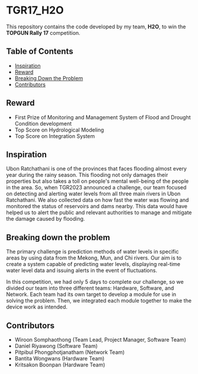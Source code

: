 # TGR17_H2O
This repository contains the code developed by my team, **H2O**, to win the **TOPGUN Rally 17** competition.

## Table of Contents
- [Inspiration](#inspiration)
- [Reward](#reward)
- [Breaking Down the Problem](#breaking-down-the-problem)
- [Contributors](#contributors)

## Reward
- First Prize of Monitoring and Management System of Flood and Drought Condition development
- Top Score on Hydrological Modeling
- Top Score on Integration System

## Inspiration
Ubon Ratchathani is one of the provinces that faces flooding almost every year during the rainy season. This flooding not only damages their properties but also takes a toll on people's mental well-being of the people in the area. So, when TGR2023 announced a challenge, our team focused on detecting and alerting water levels from all three main rivers in Ubon Ratchathani. We also collected data on how fast the water was flowing and monitored the status of reservoirs and dams nearby. This data would have helped us to alert the public and relevant authorities to manage and mitigate the damage caused by flooding.

## Breaking down the problem
The primary challenge is prediction methods of water levels in specific areas by using data from the Mekong, Mun, and Chi rivers. Our aim is to create a system capable of predicting water levels, displaying real-time water level data and issuing alerts in the event of fluctuations. 

In this competition, we had only 5 days to complete our challenge, so we divided our team into three different teams: Hardware, Software, and Network. Each team had its own target to develop a module for use in solving the problem. Then, we integrated each module together to make the device work as intended.

## Contributors
- Wiroon Somphaothong (Team Lead, Project Manager, Software Team)
- Daniel Riyawong (Software Team)
- Pitpibul Phongphotjanatham (Network Team)
- Bantita	Wongwans (Hardware Team)
- Kritsakon Boonpan (Hardware Team)



